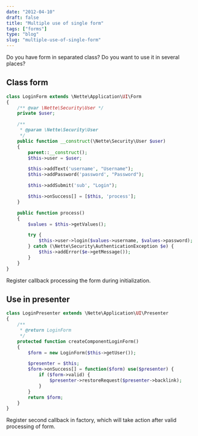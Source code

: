 ```yaml
---
date: "2012-04-10"
draft: false
title: "Multiple use of single form"
tags: ["forms"]
type: "blog"
slug: "multiple-use-of-single-form"
---
```


Do you have form in separated class? Do you want to use it in several places?

<!--more-->

## Class form

```php
class LoginForm extends \Nette\Application\UI\Form
{
	/** @var \Nette\Security\User */
	private $user;

	/**
	 * @param \Nette\Security\User
	 */
	public function __construct(\Nette\Security\User $user)
	{
		parent::__construct();
		$this->user = $user;

		$this->addText('username', "Username");
		$this->addPassword('password', "Password");

		$this->addSubmit('sub', "Login");

		$this->onSuccess[] = [$this, 'process'];
	}

	public function process()
	{
		$values = $this->getValues();

		try {
			$this->user->login($values->username, $values->password);
		} catch (\Nette\Security\AuthenticationException $e) {
			$this->addError($e->getMessage());
		}
	}
}
```

Register callback processing the form during initialization.

## Use in presenter

```php
class LoginPresenter extends \Nette\Application\UI\Presenter
{
	/**
	 * @return LoginForm
	 */
	protected function createComponentLoginForm()
	{
		$form = new LoginForm($this->getUser());

		$presenter = $this;
		$form->onSuccess[] = function($form) use($presenter) {
			if ($form->valid) {
				$presenter->restoreRequest($presenter->backlink);
			}
		}
		return $form;
	}
}
```

Register second callback in factory, which will take action after valid processing of form.
